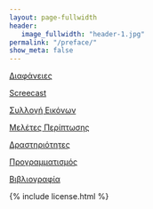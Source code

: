 ```yaml
---
layout: page-fullwidth
header:
   image_fullwidth: "header-1.jpg"
permalink: "/preface/"
show_meta: false
---
```



[Διαφάνειες]()

[Screecast]()

[Συλλογή Εικόνων]()

[Μελέτες Περίπτωσης]()

[Δραστηριότητες]()

[Προγραμματισμός]()

[Βιβλιογραφία]()

{% include license.html %}
